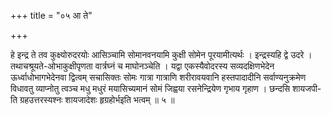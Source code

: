 +++
title = "०५ आ ते"

+++

हे इन्द्र ते तव कुक्ष्योरुदरयोः आसिञ्चामि सोमानवनयामि कुक्षी सोमेन पूरयामीत्यर्थः । इन्द्रस्यहि द्वे उदरे । तथाचश्रूयते-ओभाकुक्षीपृणता वार्त्रघ्नं च माघोनञ्चेति । यद्वा एकस्यैवोदरस्य सव्यदक्षिणभेदेन ऊर्ध्वाधोभागभेदेनवा द्वित्वम् सचासिक्तः सोमः गात्रा गात्राणि शरीरावयवानि हस्तपादादीनि सर्वाण्यनुक्रमेण विधावतु व्याप्नोतु त्वञ्च मधु मधुरं मयासिच्यमानं सोमं जिह्वया रसनेन्द्रियेण गृभाय गृहाण । छन्दसि शायजपी- ति ग्रहउत्तरस्यश्नः शायजादेशः हृग्रहोर्भइति भत्वम् ॥ ५ ॥